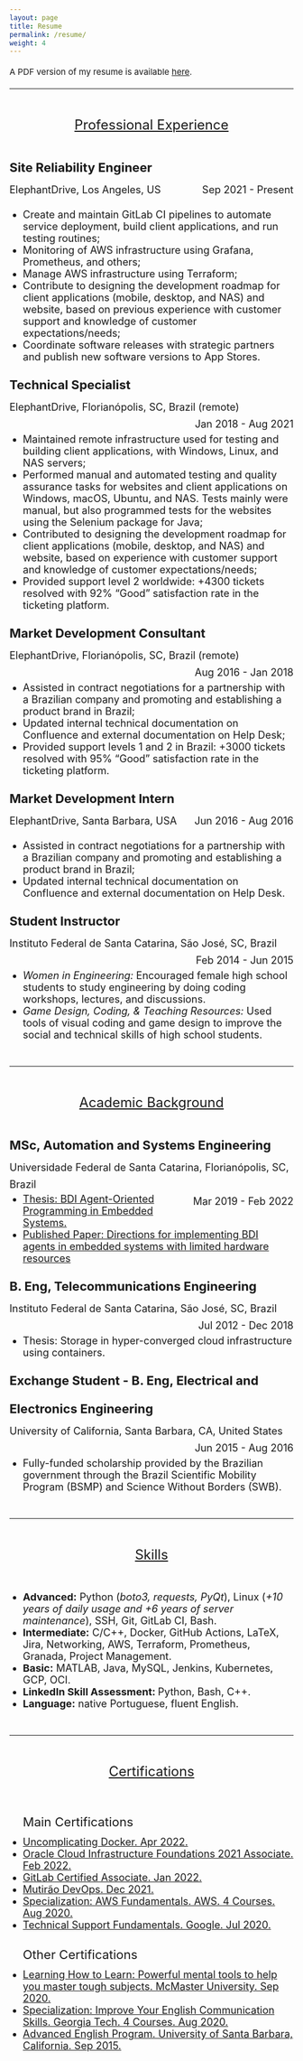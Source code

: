 ```yaml
---
layout: page
title: Resume
permalink: /resume/
weight: 4
---
```


<style>
p
{
  margin:0;
  padding:0;
  font-size:15px;
  line-height:30px;
}

pt
{
  line-height:100px;
  text-decoration: underline;
  font-size:24px; 
}

pp
{
  font-size:22px;
  line-height:50px;
}

ul li
{
 font-size:18px;
}

.alignleft {
	float: left;
  font-size:18px;
}

.alignright {
	float: right;
  font-size:18px;
}
</style>

A PDF version of my resume is available [here](../assets/Resume_MullerDosSantos_Matuzalem_DevEmail.pdf).

---

<center><pt>Professional Experience</pt></center>

<pp><strong>Site Reliability Engineer</strong></pp>
<div>
<p>
  <p class="alignleft">ElephantDrive, Los Angeles, US</p>
  <p class="alignright">Sep 2021 - Present</p>
</p>
<br>
</div>
<br>
<ul>
  <li>Create and maintain GitLab CI pipelines to automate service deployment, build client applications, and run testing routines;</li>
  <li>Monitoring of AWS infrastructure using Grafana, Prometheus, and others;</li>
  <li>Manage AWS infrastructure using Terraform;</li>
  <li>Contribute to designing the development roadmap for client applications (mobile, desktop, and NAS) and website, based on previous experience with customer support and knowledge of customer expectations/needs;</li>
  <li>Coordinate software releases with strategic partners and publish new software versions to App Stores.</li>
</ul>

<pp><strong>Technical Specialist</strong></pp>
<div>
<p>
  <p class="alignleft">ElephantDrive, Florianópolis, SC, Brazil (remote)</p>
  <p class="alignright">Jan 2018 - Aug 2021</p>
</p>
<br>
</div> 
<br>
<ul>
  <li>Maintained remote infrastructure used for testing and building client applications, with Windows, Linux, and NAS servers;</li>
  <li>Performed manual and automated testing and quality assurance tasks for websites and client applications on Windows, macOS, Ubuntu, and NAS. Tests mainly were manual, but also programmed tests for the websites using the Selenium package for Java;</li>
  <li>Contributed to designing the development roadmap for client applications (mobile, desktop, and NAS) and website, based on experience with customer support and knowledge of customer expectations/needs;</li>
  <li>Provided support level 2 worldwide: +4300 tickets resolved with 92% “Good” satisfaction rate in the ticketing platform.</li>
</ul>

<pp><strong>Market Development Consultant</strong></pp>
<div>
<p>
  <p class="alignleft">ElephantDrive, Florianópolis, SC, Brazil (remote)</p>
  <p class="alignright">Aug 2016 - Jan 2018</p>
</p>
<br>
</div> 
<br>
<ul>
  <li>Assisted in contract negotiations for a partnership with a Brazilian company and promoting and establishing a product brand in Brazil;</li>
  <li>Updated internal technical documentation on Confluence and external documentation on Help Desk;</li>
  <li>Provided support levels 1 and 2 in Brazil: +3000 tickets resolved with 95% “Good” satisfaction rate in the ticketing platform.</li>
</ul>

<pp><strong>Market Development Intern</strong></pp>
<div>
<p>
  <p class="alignleft">ElephantDrive, Santa Barbara, USA</p>
  <p class="alignright">Jun 2016 - Aug 2016</p>
</p>
<br>
</div> 
<br>
<ul>
  <li>Assisted in contract negotiations for a partnership with a Brazilian company and promoting and establishing a product brand in Brazil;</li>
  <li>Updated internal technical documentation on Confluence and external documentation on Help Desk.</li>
</ul>

<pp><strong>Student Instructor</strong></pp>
<div>
<p>
  <p class="alignleft">Instituto Federal de Santa Catarina, São José, SC, Brazil</p>
  <p class="alignright">Feb 2014 - Jun 2015</p>
</p>
<br>
</div> 
<br>
<ul>
  <li><i>Women in Engineering:</i> Encouraged female high school students to study engineering by doing coding workshops, lectures, and discussions.</li>
  <li><i>Game Design, Coding, & Teaching Resources:</i> Used tools of visual coding and game design to improve the social and technical skills of high school students.</li>
</ul>

<br>

----

<center><pt>Academic Background</pt></center>

<pp><strong>MSc, Automation and Systems Engineering</strong></pp>
<div>
<p>
  <p class="alignleft">Universidade Federal de Santa Catarina, Florianópolis, SC, Brazil</p>
  <p class="alignright">Mar 2019 - Feb 2022</p>
</p>
<br>
</div> 
<br>
<ul>
  <li><a target="_blank" rel="noopener noreferrer" href="https://repositorio.ufsc.br/handle/123456789/231270">Thesis: BDI Agent-Oriented Programming in Embedded Systems.</a></li>
  <li><a target="_blank" rel="noopener noreferrer" href="https://wesaac.ufsc.br/2021/wp-content/uploads/2021/07/Directions.for_.implementing.BDI_.agents.in_.embedded.systems.with_.limited.hardware.resources.pdf">Published Paper: Directions for implementing BDI agents in embedded systems with limited hardware resources</a></li>
</ul>

<pp><strong>B. Eng, Telecommunications Engineering</strong></pp>
<div>
<p>
  <p class="alignleft">Instituto Federal de Santa Catarina, São José, SC, Brazil</p>
  <p class="alignright">Jul 2012 - Dec 2018</p>
</p>
<br>
</div> 
<br>
<ul>
    <li>Thesis: Storage in hyper-converged cloud infrastructure using containers.</li>
</ul>

<pp><strong>Exchange Student - B. Eng, Electrical and Electronics Engineering</strong></pp>
<div>
<p>
  <p class="alignleft">University of California, Santa Barbara, CA, United States</p>
  <p class="alignright">Jun 2015 - Aug 2016</p>
</p>
<br>
</div> 
<br>
<ul>
    <li>Fully-funded scholarship provided by the Brazilian government through the Brazil Scientific Mobility Program (BSMP) and Science Without Borders (SWB).
</li>
</ul>

<br>

----

<center><pt>Skills</pt></center>

<ul>
  <li><b>Advanced:</b> Python (<i>boto3, requests, PyQt</i>), Linux (<i>+10 years of daily usage and +6 years of server maintenance</I>), SSH, Git, GitLab CI, Bash.</li>
  <li><b>Intermediate:</b> C/C++, Docker, GitHub Actions, LaTeX, Jira, Networking, AWS, Terraform, Prometheus, Granada, Project Management.</li>
  <li><b>Basic:</b> MATLAB, Java, MySQL, Jenkins, Kubernetes, GCP, OCI.</li>
  <li><b>LinkedIn Skill Assessment: </b>Python, Bash, C++.</li>
  <li><b>Language:</b> native Portuguese, fluent English.</li>
</ul>

<br>

----
<center><pt>Certifications</pt></center>

<ul>
  <pp>Main Certifications</pp>
  <br>
  <li><a target="_blank" rel="noopener noreferrer" href="https://www.credential.net/9e01a36b-eb84-44e2-8fdc-4037aee9d5d9">Uncomplicating Docker. Apr 2022.</a></li>
  <li><a target="_blank" rel="noopener noreferrer" href="https://catalog-education.oracle.com/pls/certview/sharebadge?id=17517B9B14A755B1D7CD88250EEA9A835B981D69F2A6A48687F7CE1D882A0FD4">Oracle Cloud Infrastructure Foundations 2021 Associate. Feb 2022.</a></li>
  <li><a target="_blank" rel="noopener noreferrer" href="https://gitlab.badgr.com/public/assertions/6ksfFLk1TLWtKxilsTkHLg">GitLab Certified Associate. Jan 2022.</a></li>
  <li><a target="_blank" rel="noopener noreferrer" href="https://www.credential.net/5b0f6fb0-b647-49f3-9f9f-5c773a922af9">Mutirão DevOps. Dec 2021.</a></li>
  <li><a target="_blank" rel="noopener noreferrer" href="https://coursera.org/account/accomplishments/specialization/XAKPMPJ6FR92">Specialization: AWS Fundamentals. AWS. 4 Courses. Aug 2020.</a></li>
  <li><a target="_blank" rel="noopener noreferrer" href="https://coursera.org/verify/KS86WDPBFACR">Technical Support Fundamentals. Google. Jul 2020.</a></li>
  <br>
  <pp>Other Certifications</pp>
  <li><a target="_blank" rel="noopener noreferrer" href="https://www.coursera.org/account/accomplishments/verify/H6GV574HAYM2">Learning How to Learn: Powerful mental tools to help you master tough subjects. McMaster University. Sep 2020.</a></li>
  <li><a target="_blank" rel="noopener noreferrer" href="https://coursera.org/account/accomplishments/specialization/PL43DCB7UUEP">Specialization: Improve Your English Communication Skills. Georgia Tech. 4 Courses. Aug 2020.</a></li>
  <li><a target="_blank" rel="noopener noreferrer" href="https://professional.ucsb.edu/">Advanced English Program. University of Santa Barbara, California. Sep 2015.</a></li>
</ul>
